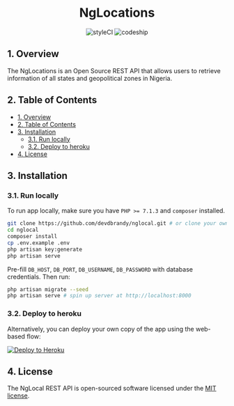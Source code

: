 <h1 align="center">NgLocations</h1>

<p align="center">
    <img src="https://github.styleci.io/repos/7548986/shield?branch=develop" alt="styleCI">
    <img src="https://app.codeship.com/projects/07f963d0-b856-0136-e4a9-6ec9e9b18678/status?branch=develop" alt="codeship">
</p>

## 1. Overview
The NgLocations is an Open Source REST API that allows users to retrieve information of all states and geopolitical zones in Nigeria.

## 2. Table of Contents

- [1. Overview](#1-overview)
- [2. Table of Contents](#2-table-of-contents)
- [3. Installation](#3-installation)
    - [3.1. Run locally](#31-run-locally)
    - [3.2. Deploy to heroku](#32-deploy-to-heroku)
- [4. License](#4-license)

## 3. Installation

### 3.1. Run locally
To run app locally, make sure you have `PHP >= 7.1.3` and `composer` installed.
```bash
git clone https://github.com/devdbrandy/nglocal.git # or clone your own fork
cd nglocal
composer install
cp .env.example .env
php artisan key:generate
php artisan serve
```

Pre-fill `DB_HOST`, `DB_PORT`, `DB_USERNAME`, `DB_PASSWORD` with database credentials. Then run:
```bash
php artisan migrate --seed
php artisan serve # spin up server at http://localhost:8000
```

### 3.2. Deploy to heroku

Alternatively, you can deploy your own copy of the app using the web-based flow:

[![Deploy to Heroku](https://www.herokucdn.com/deploy/button.png)](https://heroku.com/deploy)

## 4. License

The NgLocal REST API is open-sourced software licensed under the [MIT license](https://opensource.org/licenses/MIT).

